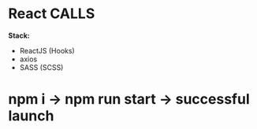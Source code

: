 # React CALLS

**Stack:**
- ReactJS (Hooks)
- axios
- SASS (SCSS)

# npm i -> npm run start -> successful launch
